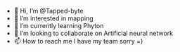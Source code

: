 - 👋 Hi, I’m @Tapped-byte
- 👀 I’m interested in mapping
- 🌱 I’m currently learning Phyton
- 💞️ I’m looking to collaborate on Artificial neural network
- 📫 How to reach me I have my team sorry =)

<!---
Tapped-byte/Tapped-byte is a ✨ special ✨ repository because its `README.md` (this file) appears on your GitHub profile.
You can click the Preview link to take a look at your changes.
--->
